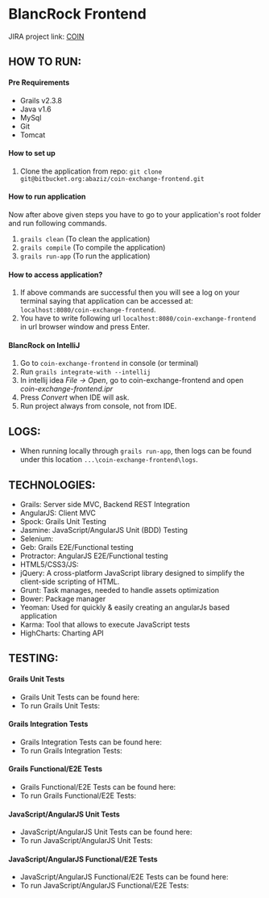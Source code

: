 # BlancRock Frontend

JIRA project link: [COIN](https://aurorasolutions.atlassian.net/browse/COIN)

## HOW TO RUN:

#### Pre Requirements
  - Grails v2.3.8
  - Java v1.6
  - MySql
  - Git
  - Tomcat

#### How to set up
  1. Clone the application from repo: `git clone git@bitbucket.org:abaziz/coin-exchange-frontend.git`

#### How to run application
Now after above given steps you have to go to your application's root folder and run following commands.

  1. `grails clean` (To clean the application)
  2. `grails compile` (To compile the application)
  3. `grails run-app` (To run the application)

#### How to access application?
  1. If above commands are successful then you will see a log on your terminal saying that application can be accessed at: `localhost:8080/coin-exchange-frontend`.
  2. You have to write following url `localhost:8080/coin-exchange-frontend` in url browser window and press Enter.

#### BlancRock on IntelliJ
  1. Go to `coin-exchange-frontend` in console (or terminal)
  2. Run `grails integrate-with --intellij`
  3. In intellij idea _File -> Open_, go to coin-exchange-frontend and open _coin-exchange-frontend.ipr_
  4. Press _Convert_ when IDE will ask.
  5. Run project always from console, not from IDE.

## LOGS:

- When running locally through `grails run-app`, then logs can be found under this location `...\coin-exchange-frontend\logs`.

## TECHNOLOGIES:
  - Grails: Server side MVC, Backend REST Integration
  - AngularJS: Client MVC
  - Spock: Grails Unit Testing
  - Jasmine: JavaScript/AngularJS Unit (BDD) Testing
  - Selenium: 
  - Geb: Grails E2E/Functional testing
  - Protractor: AngularJS E2E/Functional testing
  - HTML5/CSS3/JS: 
  - jQuery: A cross-platform JavaScript library designed to simplify the client-side scripting of HTML.
  - Grunt: Task manages, needed to handle assets optimization
  - Bower: Package manager
  - Yeoman: Used for quickly & easily creating an angularJs based application
  - Karma: Tool that allows to execute JavaScript tests
  - HighCharts: Charting API

## TESTING:

#### Grails Unit Tests
  - Grails Unit Tests can be found here: 
  - To run Grails Unit Tests: 

#### Grails Integration Tests
  - Grails Integration Tests can be found here: 
  - To run Grails Integration Tests: 

#### Grails Functional/E2E Tests
  - Grails Functional/E2E Tests can be found here: 
  - To run Grails Functional/E2E Tests:
 
#### JavaScript/AngularJS Unit Tests
  - JavaScript/AngularJS Unit Tests can be found here: 
  - To run JavaScript/AngularJS Unit Tests: 

#### JavaScript/AngularJS Functional/E2E Tests
  - JavaScript/AngularJS Functional/E2E Tests can be found here: 
  - To run JavaScript/AngularJS Functional/E2E Tests:
